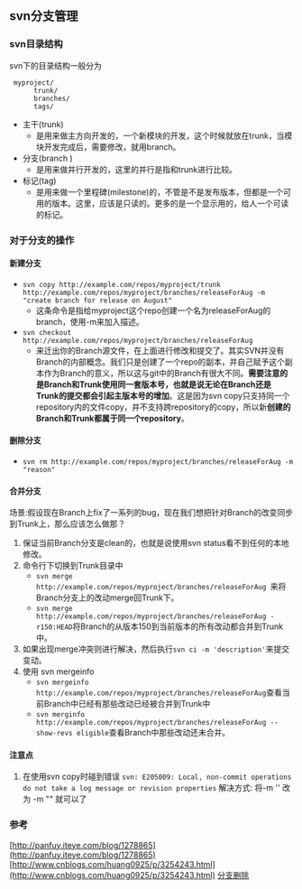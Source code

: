 ## svn分支管理
### svn目录结构
svn下的目录结构一般分为
```
 myproject/
      trunk/
      branches/
      tags/
```
- 主干(trunk)
	- 是用来做主方向开发的，一个新模块的开发，这个时候就放在trunk，当模块开发完成后，需要修改，就用branch。 
- 分支(branch )
	- 是用来做并行开发的，这里的并行是指和trunk进行比较。
- 标记(tag)
	- 是用来做一个里程碑(milestone)的，不管是不是发布版本，但都是一个可用的版本。这里，应该是只读的。更多的是一个显示用的，给人一个可读的标记。

### 对于分支的操作
#### 新建分支
- `svn copy http://example.com/repos/myproject/trunk http://example.com/repos/myproject/branches/releaseForAug -m "create branch for release on August"`
	- 这条命令是指给myproject这个repo创建一个名为releaseForAug的branch，使用-m来加入描述。
-  `svn checkout http://example.com/repos/myproject/branches/releaseForAug` 
	-  来迁出你的Branch源文件，在上面进行修改和提交了。其实SVN并没有Branch的内部概念。我们只是创建了一个repo的副本，并自己赋予这个副本作为Branch的意义，所以这与git中的Branch有很大不同。**需要注意的是Branch和Trunk使用同一套版本号，也就是说无论在Branch还是Trunk的提交都会引起主版本号的增加**。这是因为svn copy只支持同一个repository内的文件copy，并不支持跨repository的copy，所以新**创建的Branch和Trunk都属于同一个repository**。

#### 删除分支
- `svn rm http://example.com/repos/myproject/branches/releaseForAug -m "reason"`

#### 合并分支
场景:假设现在Branch上fix了一系列的bug，现在我们想把针对Branch的改变同步到Trunk上，那么应该怎么做那？
1. 保证当前Branch分支是clean的，也就是说使用svn status看不到任何的本地修改。
2. 命令行下切换到Trunk目录中
	-  `svn merge http://example.com/repos/myproject/branches/releaseForAug `来将Branch分支上的改动merge回Trunk下。
	- `svn merge  http://example.com/repos/myproject/branches/releaseForAug -r150:HEAD`将Branch的从版本150到当前版本的所有改动都合并到Trunk中。
3. 如果出现merge冲突则进行解决，然后执行`svn ci -m 'description'`来提交变动。
4. 使用 svn mergeinfo
	- `svn mergeinfo http://example.com/repos/myproject/branches/releaseForAug`查看当前Branch中已经有那些改动已经被合并到Trunk中
	- `svn merginfo http://example.com/repos/myproject/branches/releaseForAug --show-revs eligible`查看Branch中那些改动还未合并。

#### 注意点
1. 在使用svn copy时碰到错误 `svn: E205009: Local, non-commit operations do not take a log message or revision
 properties` 解决方式: 将-m '' 改为 -m "" 就可以了

### 参考
[http://panfuy.iteye.com/blog/1278865](http://panfuy.iteye.com/blog/1278865)
[http://www.cnblogs.com/huang0925/p/3254243.html](http://www.cnblogs.com/huang0925/p/3254243.html)
[分支删除](http://stackoverflow.com/questions/3816626/deleting-an-svn-branch)
